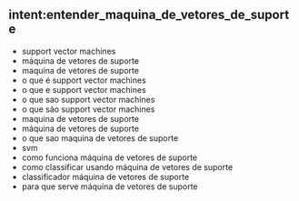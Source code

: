 ## intent:entender_maquina_de_vetores_de_suporte

- support vector machines
- máquina de vetores de suporte
- maquina de vetores de suporte
- o que é support vector machines
- o que e support vector machines
- o que sao support vector machines
- o que são support vector machines
- maquina de vetores de suporte
- máquina de vetores de suporte
- o que sao maquina de vetores de suporte
- svm
- como funciona máquina de vetores de suporte
- como classificar usando máquina de vetores de suporte
- classificador máquina de vetores de suporte
- para que serve máquina de vetores de suporte
